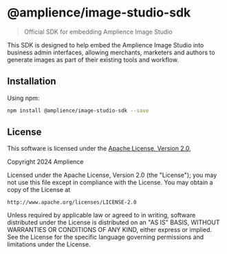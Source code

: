 # @amplience/image-studio-sdk

> Official SDK for embedding Amplience Image Studio

This SDK is designed to help embed the Amplience Image Studio into business admin interfaces, allowing merchants, marketers and authors to generate images as part of their existing tools and workflow.


## Installation

Using npm:

```sh
npm install @amplience/image-studio-sdk --save
```

## License

This software is licensed under the [Apache License, Version 2.0](http://www.apache.org/licenses/LICENSE-2.0),

Copyright 2024 Amplience

Licensed under the Apache License, Version 2.0 (the "License");
you may not use this file except in compliance with the License.
You may obtain a copy of the License at

    http://www.apache.org/licenses/LICENSE-2.0

Unless required by applicable law or agreed to in writing, software
distributed under the License is distributed on an "AS IS" BASIS,
WITHOUT WARRANTIES OR CONDITIONS OF ANY KIND, either express or implied.
See the License for the specific language governing permissions and
limitations under the License.
